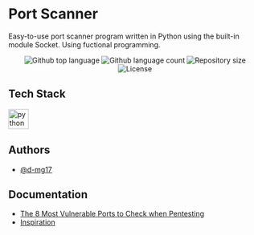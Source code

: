 
# Port Scanner
Easy-to-use port scanner program written in Python using the built-in module Socket. Using fuctional programming. 

<p align="center">
  <img alt="Github top language" src="https://img.shields.io/github/languages/top/d-mg17/Port-Scanner?color=56BEB8">

  <img alt="Github language count" src="https://img.shields.io/github/languages/count/d-mg17/Port-Scanner?color=56BEB8">

  <img alt="Repository size" src="https://img.shields.io/github/repo-size/d-mg17/Port-Scanner?color=56BEB8">

  <img alt="License" src="https://img.shields.io/github/license/d-mg17/Port-Scanner?color=56BEB8">

  <!-- <img alt="Github issues" src="https://img.shields.io/github/issues/{{YOUR_GITHUB_USERNAME}}/vanilla-weather-app?color=56BEB8" /> -->

  <!-- <img alt="Github forks" src="https://img.shields.io/github/forks/{{YOUR_GITHUB_USERNAME}}/vanilla-weather-app?color=56BEB8" /> -->

  <!-- <img alt="Github stars" src="https://img.shields.io/github/stars/{{YOUR_GITHUB_USERNAME}}/vanilla-weather-app?color=56BEB8" /> -->
</p>

## Tech Stack

<img src="https://cdn.jsdelivr.net/gh/devicons/devicon/icons/python/python-original.svg" height="40" alt="python logo"  />



## Authors

- [@d-mg17](https://www.github.com/d-mg17)


## Documentation

- [The 8 Most Vulnerable Ports to Check when Pentesting](https://www.makeuseof.com/vulnerable-ports-check-when-pentesting/)
- [Inspiration](https://www.pythonforbeginners.com/code-snippets-source-code/port-scanner-in-python)
